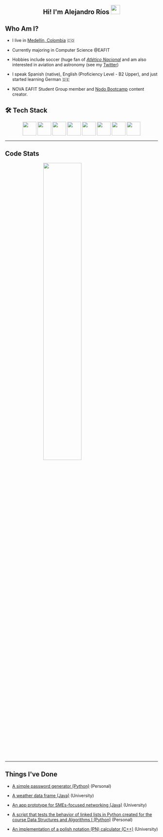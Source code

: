 <h2 align=center> Hi! I'm Alejandro Ríos <img src="https://user-images.githubusercontent.com/39955420/147578264-bae0526c-028a-49d2-8af8-d08bb4edbd2a.gif" height="30" width="30" /> </h2>

## Who Am I?

- I live in [Medellín, Colombia](https://en.wikipedia.org/wiki/Medell%C3%ADn) 🇨🇴

- Currently majoring in Computer Science @EAFIT

- Hobbies include soccer (huge fan of [_Atlético Nacional_](https://en.wikipedia.org/wiki/Atl%C3%A9tico_Nacional) and am also interested in aviation and astronomy (see my [Twitter](https://twitter.com/alejoriosm04))

- I speak Spanish (native), English (Proficiency Level - B2 Upper), and just started learning German 🇩🇪

- NOVA EAFIT Student Group member and [Nodo Bootcamp](https://www.instagram.com/nodo.eafit/) content creator.

## 🛠 Tech Stack

<div align="center">
  <img src='https://i.imgur.com/gVTO8ZP.png' height='45px'/>
  <img src='https://i.imgur.com/pB92miD.png' height='45px'/>
  <img src='https://i.imgur.com/htLxfqO.png' height='45px'/>
  <img src='https://i.imgur.com/wbTg8xd.png' height='45px'/>
  <img src='https://i.imgur.com/7hdX1jD.png' height='45px'/>
  <img src='https://i.imgur.com/uow0KiB.png' height='45px'/>
  <img src='https://i.imgur.com/fJrmIow.png' height='45px'/>
  <img src='https://i.imgur.com/CPDOg0q.png' height='45px'/>
</div>

---

## Code Stats

<img 
    style="display: block; 
           margin-left: auto;
           margin-right: auto;
           width: 50%;"
    src="https://github-readme-stats.vercel.app/api/top-langs/?username=alejoriosm04&hide=css,assembly,scilab,less&langs_count=10&show_icons=true&theme=prussian&layout=compact&hide_border=true&count_private=true" />

---

## Things I've Done

- [A simple password generator (Python)](https://github.com/alejoriosm04/py-password-generator) (Personal)

- [A weather data frame (Java)](https://github.com/alejoriosm04/weather-dataframe) (University)

- [An app prototype for SMEs-focused networking  (Java)](https://github.com/alejoriosm04/growlocal-project) (University)

- [A script that tests the behavior of linked lists in Python created for the course Data Structures and Algorithms I (Python)](https://github.com/alejoriosm04/linked-list-script) (Personal)

- [An implementation of a polish notation (PN) calculator (C++)](https://github.com/alejoriosm04/polish-notation-calculator) (University)
